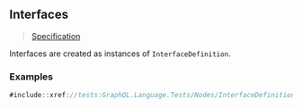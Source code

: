 ## Interfaces

> [Specification](https://spec.graphql.org/draft/#sec-Interfaces)

Interfaces are created as instances of `InterfaceDefinition`.

### Examples

```csharp
#include::xref://tests:GraphQL.Language.Tests/Nodes/InterfaceDefinitionFacts.cs
```